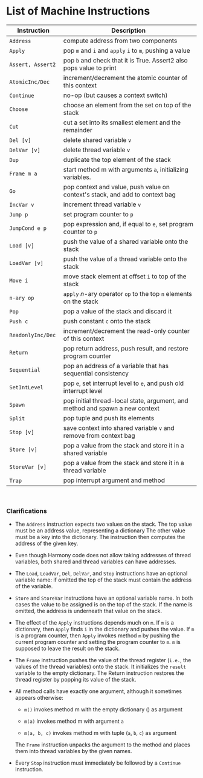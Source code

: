# List of Machine Instructions

| Instruction | Description |
| ------ | ------- |
| `Address` | compute address from two components |
| `Apply` | pop `m` and `i` and `apply` `i` to `m`, pushing a value |
| `Assert, Assert2` | pop `b` and check that it is True. Assert2 also pops value to print |
| `AtomicInc/Dec` | increment/decrement the atomic counter of this context |
| `Continue` | no-op (but causes a context switch) |
| `Choose` | choose an element from the set on top of the stack |
| `Cut` | cut a set into its smallest element and the remainder |
| `Del [v]` | delete shared variable `v` |
| `DelVar [v]` | delete thread variable `v` |
| `Dup` | duplicate the top element of the stack |
| `Frame m a` | start method m with arguments `a`, initializing variables. |
| `Go` | pop context and value, push value on context's stack, and add to context bag |
| `IncVar v` | increment thread variable `v` |
| `Jump p` | set program counter to `p` |
| `JumpCond e p` | pop expression and, if equal to `e`, set program counter to `p` |
| `Load [v]` | push the value of a shared variable onto the stack |
| `LoadVar [v]` | push the value of a thread variable onto the stack |
| `Move i` | move stack element at offset `i` to top of the stack |
| `n-ary op` | `apply` *n*-ary operator `op` to the top `n` elements on the stack |
| `Pop` | pop a value of the stack and discard it |
| `Push c` | push constant `c` onto the stack |
| `ReadonlyInc/Dec` | increment/decrement the read-only counter of this context |
| `Return` | pop return address, push result, and restore program counter |
| `Sequential` | pop an address of a variable that has sequential consistency |
| `SetIntLevel` | pop `e`, set interrupt level to `e`, and push old interrupt level |
| `Spawn` | pop initial thread-local state, argument, and method and spawn a new context |
| `Split` | pop tuple and push its elements |
| `Stop [v]` | save context into shared variable `v` and remove from context bag |
| `Store [v]` | pop a value from the stack and store it in a shared variable |
| `StoreVar [v]` | pop a value from the stack and store it in a thread variable |
| `Trap` | pop interrupt argument and method |

<br />

### Clarifications

- The `Address` instruction expects two values on the stack. The top value must be an address value, representing a dictionary The other value must be a key into the dictionary. The instruction then computes the address of the given key.

- Even though Harmony code does not allow taking addresses of thread variables, both shared and thread variables can have addresses.

- The `Load`, `LoadVar`, `Del`, `DelVar`, and `Stop` instructions have an optional variable name: if omitted the top of the stack must contain the address of the variable.

- `Store` and `StoreVar` instructions have an optional variable name. In both cases the value to be assigned is on the top of the stack. If the name is omitted, the address is underneath that value on the stack.

- The effect of the `Apply` instructions depends much on `m`. If `m` is a dictionary, then `Apply` finds `i` in the dictionary and pushes the value. If `m` is a program counter, then `Apply` invokes method `m` by pushing the current program counter and setting the program counter to `m`. `m` is supposed to leave the result on the stack.

- The `Frame` instruction pushes the value of the thread register (`i.e.`, the values of the thread variables) onto the stack. It initializes the `result` variable to the empty dictionary. The Return instruction restores the thread register by popping its value of the stack.

- All method calls have exactly one argument, although it sometimes appears otherwise:

    - `m()` invokes method m with the empty dictionary () as argument
    
    - `m(a)` invokes method m with argument `a`

    - `m(a, b, c)` invokes method m with tuple (`a`, `b`, `c`) as argument

    The `Frame` instruction unpacks the argument to the method and places them into thread variables by the given names.

- Every `Stop` instruction must immediately be followed by a `Continue` instruction.